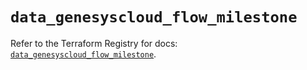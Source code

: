 # `data_genesyscloud_flow_milestone`

Refer to the Terraform Registry for docs: [`data_genesyscloud_flow_milestone`](https://registry.terraform.io/providers/mypurecloud/genesyscloud/1.70.0/docs/data-sources/flow_milestone).
